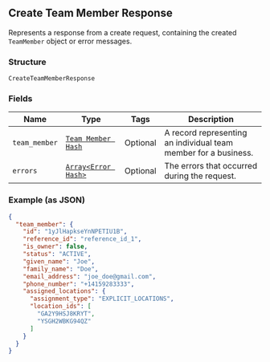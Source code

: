 ## Create Team Member Response

Represents a response from a create request, containing the created `TeamMember` object or error messages.

### Structure

`CreateTeamMemberResponse`

### Fields

| Name | Type | Tags | Description |
|  --- | --- | --- | --- |
| `team_member` | [`Team Member Hash`](/doc/models/team-member.md) | Optional | A record representing an individual team member for a business. |
| `errors` | [`Array<Error Hash>`](/doc/models/error.md) | Optional | The errors that occurred during the request. |

### Example (as JSON)

```json
{
  "team_member": {
    "id": "1yJlHapkseYnNPETIU1B",
    "reference_id": "reference_id_1",
    "is_owner": false,
    "status": "ACTIVE",
    "given_name": "Joe",
    "family_name": "Doe",
    "email_address": "joe_doe@gmail.com",
    "phone_number": "+14159283333",
    "assigned_locations": {
      "assignment_type": "EXPLICIT_LOCATIONS",
      "location_ids": [
        "GA2Y9HSJ8KRYT",
        "YSGH2WBKG94QZ"
      ]
    }
  }
}
```


